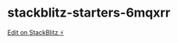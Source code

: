 # stackblitz-starters-6mqxrr

[Edit on StackBlitz ⚡️](https://stackblitz.com/edit/stackblitz-starters-6mqxrr)